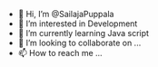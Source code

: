 - 👋 Hi, I’m @SailajaPuppala
- 👀 I’m interested in Development
- 🌱 I’m currently learning Java script
- 💞️ I’m looking to collaborate on ...
- 📫 How to reach me ...

<!---
SailajaPuppala/SailajaPuppala is a ✨ special ✨ repository because its `README.md` (this file) appears on your GitHub profile.
You can click the Preview link to take a look at your changes.
--->
